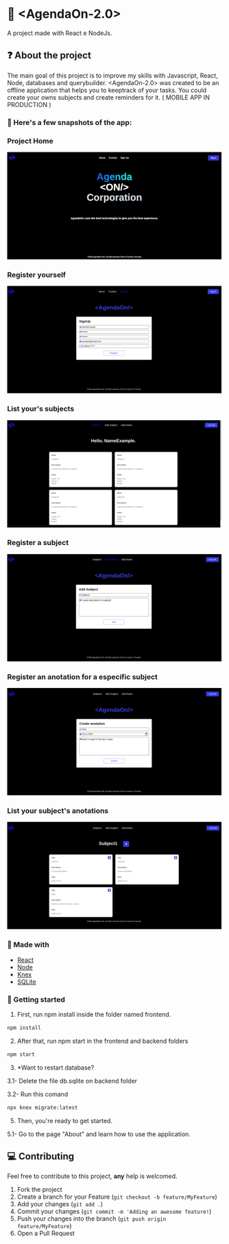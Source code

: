 # :closed_book: <AgendaOn-2.0>
A project made with React e NodeJs.

## :question: About the project

The main goal of this project is to improve my skills with Javascript, React, Node, databases and querybuilder. <AgendaOn-2.0> was created to be an offline application that helps you to keeptrack of your tasks. You could create your owns subjects and create reminders for it. ( MOBILE APP IN PRODUCTION )
  
### :iphone: Here's a few snapshots of the app:
  
<div>
  <h3>Project Home</h3>
  <img src="https://github.com/SousaVictorH/AgendaOn-2.0/blob/master/frontend/public/projectImages/home.gif" alt="Home">
</div>

<div>
  <h3>Register yourself</h3>
  <img src="https://github.com/SousaVictorH/AgendaOn-2.0/blob/master/frontend/public/projectImages/register.png" alt="Register">
</div>

<div>
  <h3>List your's subjects</h3>
  <img src="https://github.com/SousaVictorH/AgendaOn-2.0/blob/master/frontend/public/projectImages/subjectList.png" alt="SubjectList">
</div>

<div>
  <h3>Register a subject</h3>
  <img src="https://github.com/SousaVictorH/AgendaOn-2.0/blob/master/frontend/public/projectImages/subjectRegister.png" alt="SubjectRegister">
</div>

<div>
  <h3>Register an anotation for a especific subject</h3>
  <img src="https://github.com/SousaVictorH/AgendaOn-2.0/blob/master/frontend/public/projectImages/anotationCreate.png" alt="CreateAnotations">
</div>

<div>
  <h3>List your subject's anotations</h3>
  <img src="https://github.com/SousaVictorH/AgendaOn-2.0/blob/master/frontend/public/projectImages/anotationsList.png" alt="AnotationsList">
</div>

###  :hammer: Made with

- [React](https://pt-br.reactjs.org/)
- [Node](https://nodejs.org/en/)
- [Knex](http://knexjs.org/)
- [SQLite](https://www.sqlite.org/index.html) 

<!-- GETTING STARTED -->

### :triangular_flag_on_post: Getting started

1. First, run npm install inside the folder named frontend.

```sh
npm install
```

2. After that, run npm start in the frontend and backend folders

```sh
npm start
```

3. *Want to restart database?

3.1- Delete the file db.sqlite on backend folder

3.2- Run this comand

```sh
npx knex migrate:latest
```

5. Then, you're ready to get started.

5.1- Go to the page "About" and learn how to use the application.


## :computer: Contributing

Feel free to contribute to this project, **any** help is welcomed.

1. Fork the project
2. Create a branch for your Feature (`git checkout -b feature/MyFeature`)
3. Add your changes (`git add .`)
4. Commit your changes (`git commit -m 'Adding an awesome feature!`)
5. Push your changes into the branch (`git push origin feature/MyFeature`)
6. Open a Pull Request
